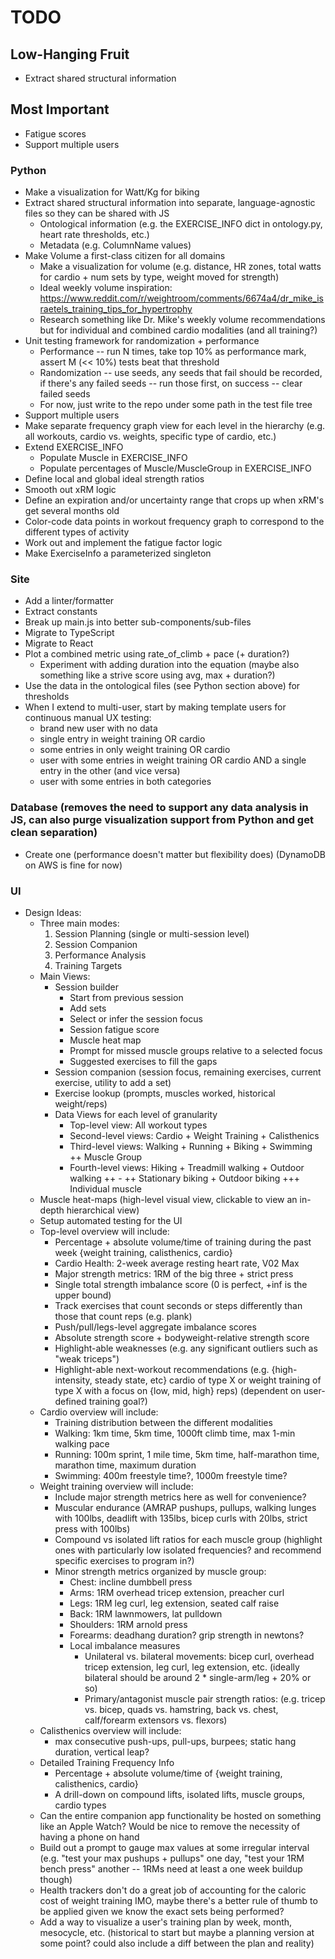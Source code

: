 # TODO

## Low-Hanging Fruit
* Extract shared structural information

## Most Important
* Fatigue scores
* Support multiple users

### Python
* Make a visualization for Watt/Kg for biking
* Extract shared structural information into separate, language-agnostic files so they can be shared with JS
    - Ontological information (e.g. the EXERCISE_INFO dict in ontology.py, heart rate thresholds, etc.)
    - Metadata (e.g. ColumnName values)
* Make Volume a first-class citizen for all domains
    - Make a visualization for volume (e.g. distance, HR zones, total watts for cardio + num sets by type, weight moved for strength)
    - Ideal weekly volume inspiration: https://www.reddit.com/r/weightroom/comments/6674a4/dr_mike_israetels_training_tips_for_hypertrophy
    - Research something like Dr. Mike's weekly volume recommendations but for individual and combined cardio modalities (and all training?)
* Unit testing framework for randomization + performance
    - Performance -- run N times, take top 10% as performance mark, assert M (<< 10%) tests beat that threshold
    - Randomization -- use seeds, any seeds that fail should be recorded, if there's any failed seeds -- run those first, on success -- clear failed seeds
    - For now, just write to the repo under some path in the test file tree
* Support multiple users
* Make separate frequency graph view for each level in the hierarchy (e.g. all workouts, cardio vs. weights, specific type of cardio, etc.)
* Extend EXERCISE_INFO
    - Populate Muscle in EXERCISE_INFO
    - Populate percentages of Muscle/MuscleGroup in EXERCISE_INFO
* Define local and global ideal strength ratios
* Smooth out xRM logic
* Define an expiration and/or uncertainty range that crops up when xRM's get several months old
* Color-code data points in workout frequency graph to correspond to the different types of activity
* Work out and implement the fatigue factor logic
* Make ExerciseInfo a parameterized singleton

### Site
* Add a linter/formatter
* Extract constants
* Break up main.js into better sub-components/sub-files
* Migrate to TypeScript
* Migrate to React
* Plot a combined metric using rate_of_climb + pace (+ duration?)
    - Experiment with adding duration into the equation (maybe also something like a strive score using avg, max + duration?)
* Use the data in the ontological files (see Python section above) for thresholds
* When I extend to multi-user, start by making template users for continuous manual UX testing:
    - brand new user with no data
    - single entry in weight training OR cardio
    - some entries in only weight training OR cardio
    - user with some entries in weight training OR cardio AND a single entry in the other (and vice versa)
    - user with some entries in both categories

### Database (removes the need to support any data analysis in JS, can also purge visualization support from Python and get clean separation)
* Create one (performance doesn't matter but flexibility does) (DynamoDB on AWS is fine for now)

### UI
* Design Ideas:
    * Three main modes:
        1. Session Planning (single or multi-session level)
        2. Session Companion
        3. Performance Analysis
        4. Training Targets
    * Main Views:
        * Session builder
            * Start from previous session
            * Add sets
            * Select or infer the session focus
            * Session fatigue score
            * Muscle heat map
            * Prompt for missed muscle groups relative to a selected focus
            * Suggested exercises to fill the gaps
        * Session companion (session focus, remaining exercises, current exercise, utility to add a set)
        * Exercise lookup (prompts, muscles worked, historical weight/reps)
        * Data Views for each level of granularity
            * Top-level view: All workout types
            * Second-level views: Cardio + Weight Training + Calisthenics
            * Third-level views: Walking + Running + Biking + Swimming ++ Muscle Group
            * Fourth-level views: Hiking + Treadmill walking + Outdoor walking ++ - ++ Stationary biking + Outdoor biking +++ Individual muscle
    * Muscle heat-maps (high-level visual view, clickable to view an in-depth hierarchical view)
    * Setup automated testing for the UI
    * Top-level overview will include:
        * Percentage + absolute volume/time of training during the past week {weight training, calisthenics, cardio}
        * Cardio Health: 2-week average resting heart rate, V02 Max
        * Major strength metrics: 1RM of the big three + strict press
        * Single total strength imbalance score (0 is perfect, +inf is the upper bound)
        * Track exercises that count seconds or steps differently than those that count reps (e.g. plank)
        * Push/pull/legs-level aggregate imbalance scores
        * Absolute strength score + bodyweight-relative strength score
        * Highlight-able weaknesses (e.g. any significant outliers such as "weak triceps")
        * Highlight-able next-workout recommendations (e.g. {high-intensity, steady state, etc} cardio of type X or weight training of type X with a focus on {low, mid, high} reps) (dependent on user-defined training goal?)
    * Cardio overview will include:
        * Training distribution between the different modalities
        * Walking: 1km time, 5km time, 1000ft climb time, max 1-min walking pace
        * Running: 100m sprint, 1 mile time, 5km time, half-marathon time, marathon time, maximum duration
        * Swimming: 400m freestyle time?, 1000m freestyle time?
    * Weight training overview will include:
        * Include major strength metrics here as well for convenience?
        * Muscular endurance (AMRAP pushups, pullups, walking lunges with 100lbs, deadlift with 135lbs, bicep curls with 20lbs, strict press with 100lbs)
        * Compound vs isolated lift ratios for each muscle group (highlight ones with particularly low isolated frequencies? and recommend specific exercises to program in?)
        * Minor strength metrics organized by muscle group:
            * Chest: incline dumbbell press
            * Arms: 1RM overhead tricep extension, preacher curl
            * Legs: 1RM leg curl, leg extension, seated calf raise
            * Back: 1RM lawnmowers, lat pulldown
            * Shoulders: 1RM arnold press
            * Forearms: deadhang duration? grip strength in newtons?
            * Local imbalance measures
                * Unilateral vs. bilateral movements: bicep curl, overhead tricep extension, leg curl, leg extension, etc. (ideally bilateral should be around 2 * single-arm/leg + 20% or so)
                * Primary/antagonist muscle pair strength ratios: (e.g. tricep vs. bicep, quads vs. hamstring, back vs. chest, calf/forearm extensors vs. flexors)
    * Calisthenics overview will include:
        * max consecutive push-ups, pull-ups, burpees; static hang duration, vertical leap?
    * Detailed Training Frequency Info
        * Percentage + absolute volume/time of {weight training, calisthenics, cardio}
        * A drill-down on compound lifts, isolated lifts, muscle groups, cardio types
    * Can the entire companion app functionality be hosted on something like an Apple Watch? Would be nice to remove the necessity of having a phone on hand
    * Build out a prompt to gauge max values at some irregular interval (e.g. "test your max pushups + pullups" one day, "test your 1RM bench press" another -- 1RMs need at least a one week buildup though)
    * Health trackers don't do a great job of accounting for the caloric cost of weight training IMO, maybe there's a better rule of thumb to be applied given we know the exact sets being performed?
    * Add a way to visualize a user's training plan by week, month, mesocycle, etc. (historical to start but maybe a planning version at some point? could also include a diff between the plan and reality)
